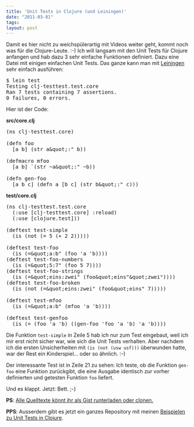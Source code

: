 ```yaml
---
title: 'Unit Tests in Clojure (und Leiningen)'
date: "2011-03-01"
tags: 
layout: post
---
```

<p>Damit es hier nicht zu weichspülerartig mit Videos weiter geht, kommt noch was für die Clojure-Leute. :-) Ich will langsam mit den Unit Tests für Clojure anfangen und hab dazu 3 sehr einfache Funktionen definiert. Dazu eine Datei mit einigen einfachen Unit Tests. Das ganze kann man mit <a href="https://github.com/technomancy/leiningen">Leiningen</a> sehr einfach ausführen:</p>

<pre>
$ lein test
Testing clj-testtest.test.core
Ran 7 tests containing 7 assertions.
0 failures, 0 errors.
</pre>

<p>Hier ist der Code:</p>

<p><strong>src/core.clj</strong></p>

<pre>
(ns clj-testtest.core)

(defn foo
  [a b] (str a&amp;quot;:&quot; b))

(defmacro mfoo
  [a b] `(str ~a&amp;quot;:&quot; ~b))

(defn gen-foo
  [a b c] (defn a [b c] (str b&amp;quot;:&quot; c)))
</pre>

<p><strong>test/core.clj</strong></p>

<pre>
(ns clj-testtest.test.core
  (:use [clj-testtest.core] :reload)
  (:use [clojure.test]))

(deftest test-simple
  (is (not (= 5 (+ 2 2)))))

(deftest test-foo
  (is (=&amp;quot;a:b&quot; (foo 'a 'b))))
(deftest test-foo-numbers
  (is (=&amp;quot;5:7&quot; (foo 5 7))))
(deftest test-foo-strings
  (is (=&amp;quot;eins:zwei&quot; (foo&amp;quot;eins&quot;&amp;quot;zwei&quot;))))
(deftest test-foo-broken
  (is (not (=&amp;quot;eins:zwei&quot; (foo&amp;quot;eins&quot; 7)))))

(deftest test-mfoo
  (is (=&amp;quot;a:b&quot; (mfoo 'a 'b))))

(deftest test-genfoo
  (is (= (foo 'a 'b) ((gen-foo 'foo 'a 'b) 'a 'b))))
</pre>

<p>Die Funktion <code>test-simple</code> in Zeile 5 hab ich nur zum Test eingebaut, weil ich mir erst nicht sicher war, wie sich die Unit Tests verhalten. Aber nachdem ich die ersten Unsicherheiten mit <code>(is (not (usw usf)))</code> überwunden hatte, war der Rest ein Kinderspiel... oder so ähnlich. :-)</p>

<p>Der interessante Test ist in Zeile 21 zu sehen: Ich teste, ob die Funktion <code>gen-foo</code> eine Funktion zurückgibt, die eine Ausgabe identisch zur vorher definierten und getesten Funktion <code>foo</code> liefert.</p>

<p>Und es klappt. Jetzt: Bett. ;-)</p>

<p><strong>PS</strong>: <a href="https://gist.github.com/849749">Alle Quelltexte könnt ihr als Gist runterladen oder clonen.</a></p>

<p><strong>PPS</strong>: Ausserdem gibt es jetzt ein ganzes Repository mit meinen <a href="https://github.com/MoriTanosuke/clj-tests">Beispielen zu Unit Tests in Clojure</a>.</p>
